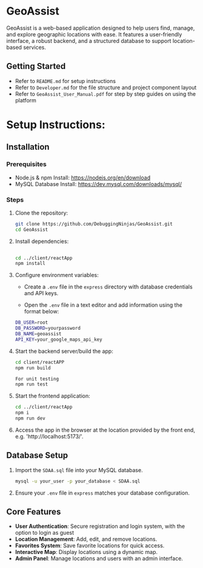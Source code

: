 # GeoAssist

GeoAssist is a web-based application designed to help users find, manage, and explore geographic locations with ease. It features a user-friendly interface, a robust backend, and a structured database to support location-based services.

## Getting Started
- Refer to `README.md` for setup instructions
- Refer to `Developer.md` for the file structure and project component layout 
- Refer to `GeoAssist_User_Manual.pdf` for step by step guides on using the platform
# Setup Instructions:
## Installation
### Prerequisites
- Node.js & npm      Install: https://nodejs.org/en/download
- MySQL Database     Install: https://dev.mysql.com/downloads/mysql/

### Steps
1. Clone the repository:
   ```sh
   git clone https://github.com/DebuggingNinjas/GeoAssist.git
   cd GeoAssist
   ```

2. Install dependencies:
   ```sh
  
   cd ../client/reactApp
   npm install
   ```

3. Configure environment variables:
   - Create a `.env` file in the `express` directory with database credentials and API keys.
  
   - Open the `.env` file in a text editor and add information using the format below:
   ```sh DB_HOST=localhost
   DB_USER=root
   DB_PASSWORD=yourpassword
   DB_NAME=geoassist
   API_KEY=your_google_maps_api_key
   ```


5. Start the backend server/build the app:
   ```sh
   cd client/reactAPP
   npm run build

   For unit testing
   npm run test
   ```

6. Start the frontend application:
   ```sh
   cd ../client/reactApp
   npm i
   npm run dev
   ```

7. Access the app in the browser at the location provided by the front end, e.g. 'http://localhost:5173/'.

## Database Setup
1. Import the `SDAA.sql` file into your MySQL database.
   ```sh
   mysql -u your_user -p your_database < SDAA.sql
   ```
2. Ensure your `.env` file in `express` matches your database configuration.

## Core Features
- **User Authentication**: Secure registration and login system, with the option to login as guest
- **Location Management**: Add, edit, and remove locations.
- **Favorites System**: Save favorite locations for quick access.
- **Interactive Map**: Display locations using a dynamic map.
- **Admin Panel**: Manage locations and users with an admin interface.
